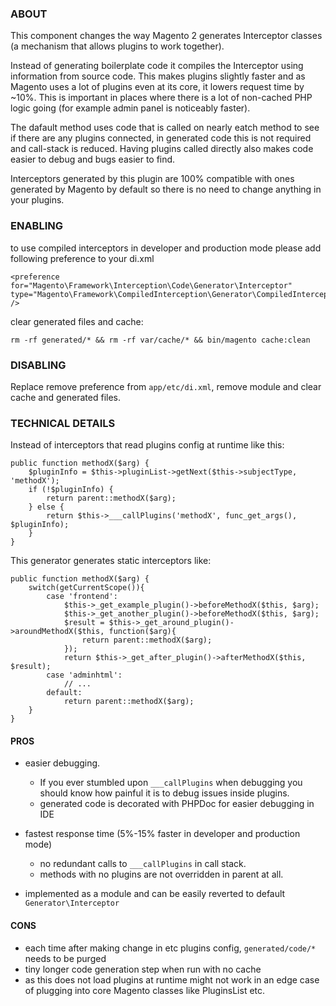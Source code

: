 ### ABOUT

This component changes the way Magento 2 generates Interceptor classes (a mechanism that allows plugins to work together).

Instead of generating boilerplate code it compiles the Interceptor using information from source code. 
This makes plugins slightly faster and as Magento uses a lot of plugins even at its core, it lowers request time by ~10%.
This is important in places where there is a lot of non-cached PHP logic going (for example admin panel is noticeably faster).

The dafault method uses code that is called on nearly eatch method to see if there are any plugins connected, in generated code this is not required and call-stack is reduced.
Having plugins called directly also makes code easier to debug and bugs easier to find.

Interceptors generated by this plugin are 100% compatible with ones generated by Magento by default so there is no need to change anything in your plugins.

### ENABLING

to use compiled interceptors in developer and production mode please add following preference to your di.xml
```
<preference for="Magento\Framework\Interception\Code\Generator\Interceptor" type="Magento\Framework\CompiledInterception\Generator\CompiledInterceptor" />
```

clear generated files and cache:

`rm -rf generated/* && rm -rf var/cache/* && bin/magento cache:clean`

### DISABLING

Replace remove preference from `app/etc/di.xml`, remove module and clear cache and generated files.

### TECHNICAL DETAILS 

Instead of interceptors that read plugins config at runtime like this:

```
public function methodX($arg) {
    $pluginInfo = $this->pluginList->getNext($this->subjectType, 'methodX');
    if (!$pluginInfo) {
        return parent::methodX($arg);
    } else {
        return $this->___callPlugins('methodX', func_get_args(), $pluginInfo);
    }
}
```

This generator generates static interceptors like:


```
public function methodX($arg) {
    switch(getCurrentScope()){
        case 'frontend':
            $this->_get_example_plugin()->beforeMethodX($this, $arg);
            $this->_get_another_plugin()->beforeMethodX($this, $arg);
            $result = $this->_get_around_plugin()->aroundMethodX($this, function($arg){
                return parent::methodX($arg);
            });
            return $this->_get_after_plugin()->afterMethodX($this, $result);
        case 'adminhtml':
            // ...
        default:
            return parent::methodX($arg);
    }
}
```


#### PROS

* easier debugging. 
  * If you ever stumbled upon `___callPlugins` when debugging you should know how painful it is to debug issues inside plugins.
  * generated code is decorated with PHPDoc for easier debugging in IDE

* fastest response time (5%-15% faster in developer and production mode)
  * no redundant calls to `___callPlugins` in call stack.
  * methods with no plugins are not overridden in parent at all.
  
* implemented as a module and can be easily reverted to default `Generator\Interceptor`

#### CONS

* each time after making change in etc plugins config, `generated/code/*` needs to be purged
* tiny longer code generation step when run with no cache
* as this does not load plugins at runtime might not work in an edge case of plugging into core Magento classes like PluginsList etc.
